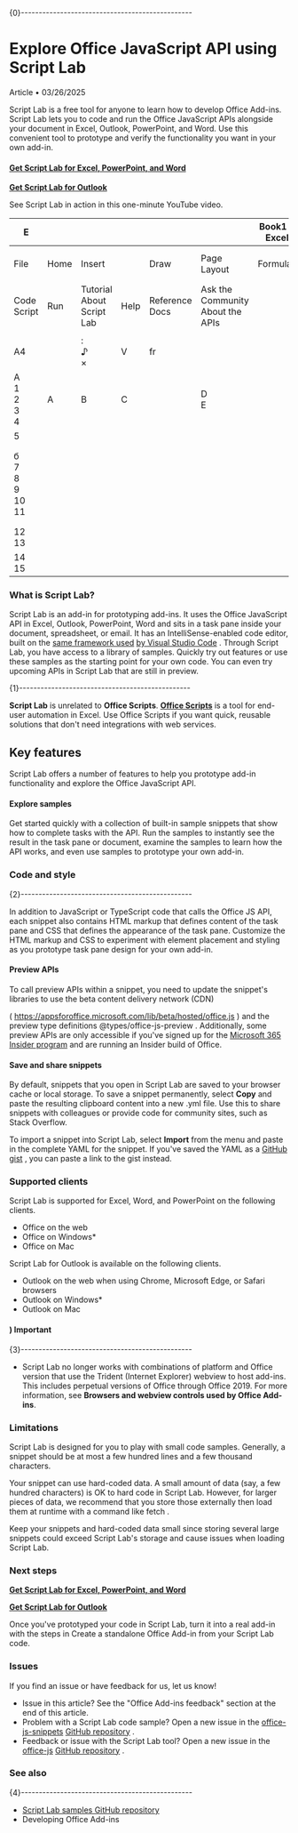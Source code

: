 {0}------------------------------------------------

# **Explore Office JavaScript API using Script Lab**

Article • 03/26/2025

Script Lab is a free tool for anyone to learn how to develop Office Add-ins. Script Lab lets you to code and run the Office JavaScript APIs alongside your document in Excel, Outlook, PowerPoint, and Word. Use this convenient tool to prototype and verify the functionality you want in your own add-in.

#### **[Get Script Lab for Excel, PowerPoint, and Word](https://appsource.microsoft.com/product/office/WA104380862)**

**[Get Script Lab for Outlook](https://appsource.microsoft.com/product/office/wa200001603)**

See Script Lab in action in this one-minute YouTube video.

| E                            |      |                              |      |                   |                                        | Book1 - Excel |                                 |          |          |                                                     | Michael Saunders                                                                          | 0         |          | × |
|------------------------------|------|------------------------------|------|-------------------|----------------------------------------|---------------|---------------------------------|----------|----------|-----------------------------------------------------|-------------------------------------------------------------------------------------------|-----------|----------|---|
| File                         | Home | Insert                       |      | Draw              | Page Layout                            | Formulas      | Data                            | Review   | View     | Load Test                                           | Script Lab                                                                                | Q Tell me | Q. Share | 0 |
| Code<br>Script               | Run  | Tutorial<br>About Script Lab | Help | Reference<br>Docs | Ask the<br>Community<br>About the APIs |               |                                 |          |          |                                                     |                                                                                           |           |          | < |
|                              |      |                              |      |                   |                                        |               |                                 |          |          |                                                     |                                                                                           |           |          |   |
| A4                           |      | :<br>♪<br>×                  | V    | fr                |                                        |               |                                 |          |          |                                                     |                                                                                           |           |          | V |
| A<br>1<br>2<br>3<br>4        | A    | B                            | C    |                   | D<br>E                                 |               |                                 |          | 6<br>all | 8<br>画                                              |                                                                                           |           | >        | × |
| 5                            |      |                              |      |                   |                                        |               | Script                          | Template | Style    | Libraries                                           |                                                                                           |           |          |   |
| б<br>7<br>8<br>9<br>10<br>11 |      |                              |      |                   |                                        |               | 1<br>2<br>3<br>4<br>5<br>ნ<br>7 | });      |          | Excel.run(async (context) => {<br>// your code here | const range = context.workbook.getSelectedRange();<br>range.format.fill.color = "yellow"; |           |          |   |
| 12<br>13                     |      |                              |      |                   |                                        |               | 8                               |          |          |                                                     |                                                                                           |           |          |   |
| 14<br>15                     |      |                              |      |                   |                                        |               | 9                               |          |          |                                                     |                                                                                           |           |          | L |

### **What is Script Lab?**

Script Lab is an add-in for prototyping add-ins. It uses the Office JavaScript API in Excel, Outlook, PowerPoint, Word and sits in a task pane inside your document, spreadsheet, or email. It has an IntelliSense-enabled code editor, built on the [same framework used](https://microsoft.github.io/monaco-editor/) [by Visual Studio Code](https://microsoft.github.io/monaco-editor/) . Through Script Lab, you have access to a library of samples. Quickly try out features or use these samples as the starting point for your own code. You can even try upcoming APIs in Script Lab that are still in preview.

{1}------------------------------------------------

**Script Lab** is unrelated to **Office Scripts**. **[Office Scripts](https://learn.microsoft.com/en-us/office/dev/scripts)** is a tool for end-user automation in Excel. Use Office Scripts if you want quick, reusable solutions that don't need integrations with web services.

## **Key features**

Script Lab offers a number of features to help you prototype add-in functionality and explore the Office JavaScript API.

#### **Explore samples**

Get started quickly with a collection of built-in sample snippets that show how to complete tasks with the API. Run the samples to instantly see the result in the task pane or document, examine the samples to learn how the API works, and even use samples to prototype your own add-in.

### **Code and style**

{2}------------------------------------------------

In addition to JavaScript or TypeScript code that calls the Office JS API, each snippet also contains HTML markup that defines content of the task pane and CSS that defines the appearance of the task pane. Customize the HTML markup and CSS to experiment with element placement and styling as you prototype task pane design for your own add-in.

#### **Preview APIs**

To call preview APIs within a snippet, you need to update the snippet's libraries to use the beta content delivery network (CDN)

( https://appsforoffice.microsoft.com/lib/beta/hosted/office.js ) and the preview type definitions @types/office-js-preview . Additionally, some preview APIs are only accessible if you've signed up for the [Microsoft 365 Insider program](https://aka.ms/MSFT365InsiderProgram) and are running an Insider build of Office.

#### **Save and share snippets**

By default, snippets that you open in Script Lab are saved to your browser cache or local storage. To save a snippet permanently, select **Copy** and paste the resulting clipboard content into a new .yml file. Use this to share snippets with colleagues or provide code for community sites, such as Stack Overflow.

To import a snippet into Script Lab, select **Import** from the menu and paste in the complete YAML for the snippet. If you've saved the YAML as a [GitHub gist](https://gist.github.com/) , you can paste a link to the gist instead.

### **Supported clients**

Script Lab is supported for Excel, Word, and PowerPoint on the following clients.

- Office on the web
- Office on Windows*
- Office on Mac

Script Lab for Outlook is available on the following clients.

- Outlook on the web when using Chrome, Microsoft Edge, or Safari browsers
- Outlook on Windows*
- Outlook on Mac

#### ) **Important**

{3}------------------------------------------------

* Script Lab no longer works with combinations of platform and Office version that use the Trident (Internet Explorer) webview to host add-ins. This includes perpetual versions of Office through Office 2019. For more information, see **Browsers and webview controls used by Office Add-ins**.

### **Limitations**

Script Lab is designed for you to play with small code samples. Generally, a snippet should be at most a few hundred lines and a few thousand characters.

Your snippet can use hard-coded data. A small amount of data (say, a few hundred characters) is OK to hard code in Script Lab. However, for larger pieces of data, we recommend that you store those externally then load them at runtime with a command like fetch .

Keep your snippets and hard-coded data small since storing several large snippets could exceed Script Lab's storage and cause issues when loading Script Lab.

### **Next steps**

**[Get Script Lab for Excel, PowerPoint, and Word](https://appsource.microsoft.com/product/office/WA104380862)**

**[Get Script Lab for Outlook](https://appsource.microsoft.com/product/office/wa200001603)**

Once you've prototyped your code in Script Lab, turn it into a real add-in with the steps in Create a standalone Office Add-in from your Script Lab code.

### **Issues**

If you find an issue or have feedback for us, let us know!

- Issue in this article? See the "Office Add-ins feedback" section at the end of this article.
- Problem with a Script Lab code sample? Open a new issue in the [office-js-snippets](https://github.com/OfficeDev/office-js-snippets/issues) [GitHub repository](https://github.com/OfficeDev/office-js-snippets/issues) .
- Feedback or issue with the Script Lab tool? Open a new issue in the [office-js](https://aka.ms/script-lab-issues) [GitHub repository](https://aka.ms/script-lab-issues) .

### **See also**

{4}------------------------------------------------

- [Script Lab samples GitHub repository](https://github.com/OfficeDev/office-js-snippets#office-js-snippets)
- Developing Office Add-ins